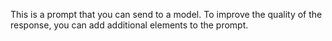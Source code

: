 This is a prompt that you can send to a model. To improve the quality of the response, you can add additional elements to the prompt.
